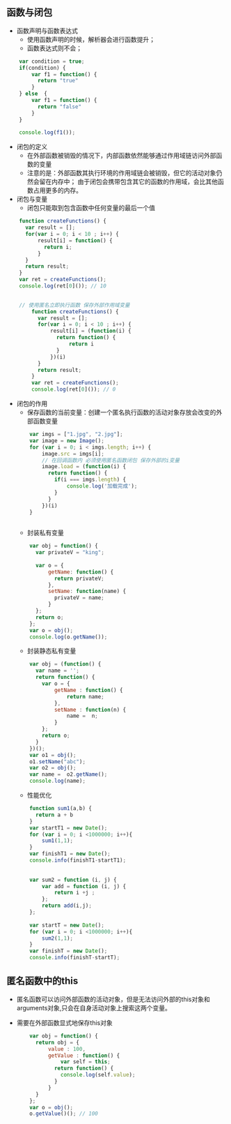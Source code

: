 函数与闭包
-- 
* 函数声明与函数表达式
    * 使用函数声明的时候，解析器会进行函数提升；
    * 函数表达式则不会；
```javascript
    var condition = true;
    if(condition) {
        var f1 = function() {
          return "true"
        }
    } else  {
        var f1 = function() {
          return "false"
        }
    }
    
    console.log(f1());
```
* 闭包的定义 
    * 在外部函数被销毁的情况下，内部函数依然能够通过作用域链访问外部函数的变量
    * 注意的是：外部函数其执行环境的作用域链会被销毁，但它的活动对象仍然会留在内存中； 
    由于闭包会携带包含其它的函数的作用域，会比其他函数占用更多的内存。
* 闭包与变量
    * 闭包只能取到包含函数中任何变量的最后一个值
```javascript
    function createFunctions() {
      var result = [];
      for(var i = 0; i < 10 ; i++) {
          result[i] = function() {
            return i;
          }
      }
      return result;
    }
    var ret = createFunctions();
    console.log(ret[0]()); // 10 
    
```

```javascript
    // 使用匿名立即执行函数 保存外部作用域变量
        function createFunctions() {
          var result = [];
          for(var i = 0; i < 10 ; i++) {
              result[i] = (function(i) {
                return function() {
                    return i
                }
              })(i)
          }
          return result;
        }
        var ret = createFunctions();
        console.log(ret[0]()); // 0 
```
* 闭包的作用 
    * 保存函数的当前变量：创建一个匿名执行函数的活动对象存放会改变的外部函数变量
    ```javascript
        var imgs = ["1.jpg", "2.jpg"];
        var image = new Image();
        for (var i = 0; i < imgs.length; i++) {
            image.src = imgs[i];
            // 在回调函数内 必须使用匿名函数闭包 保存外部的i变量
            image.load = (function(i) {
              return function() {
                if(i === imgs.length) {
                    console.log('加载完成');
                }
              }
            })(i)
        }
        
    ```
    * 封装私有变量
    ```javascript
        var obj = function() {
          var privateV = "king";
          
          var o = {
              getName: function() {
                return privateV;
              },
              setName: function(name) {
                privateV = name;
              }
          };
          return o;
        };
        var o = obj();
        console.log(o.getName());
    ```
    * 封装静态私有变量
    ```javascript
        var obj = (function() {
          var name = '';
          return function() {
            var o = {
                getName : function() {
                    return name;
                },
                setName : function(n) {
                    name =  n;
                }
            };
            return o;
          }
        })(); 
        var o1 = obj();
        o1.setName("abc");
        var o2 = obj();
        var name =  o2.getName();
        console.log(name);
    ```
    * 性能优化
    ```javascript
        function sum1(a,b) {
          return a + b
        }
        var startT1 = new Date();
        for (var i = 0; i <1000000; i++){
            sum1(1,1);
        }
        var finishT1 = new Date();
        console.info(finishT1-startT1);
        
        
        var sum2 = function (i, j) {
            var add = function (i, j) {
                return i +j ;
            };
            return add(i,j);
        };
        
        var startT = new Date();
        for (var i = 0; i <1000000; i++){
            sum2(1,1);
        }
        var finishT = new Date();
        console.info(finishT-startT);
    ```
匿名函数中的this
-- 
* 匿名函数可以访问外部函数的活动对象，但是无法访问外部的this对象和arguments对象,只会在自身活动对象上搜索这两个变量。
* 需要在外部函数显式地保存this对象

    ```javascript
        var obj = function() {
          return obj = {
              value : 100,
              getValue : function() {
                  var self = this;
                return function() {
                  console.log(self.value);
                }
              }
          }
        };
        var o = obj();
        o.getValue()(); // 100
   
    ```
